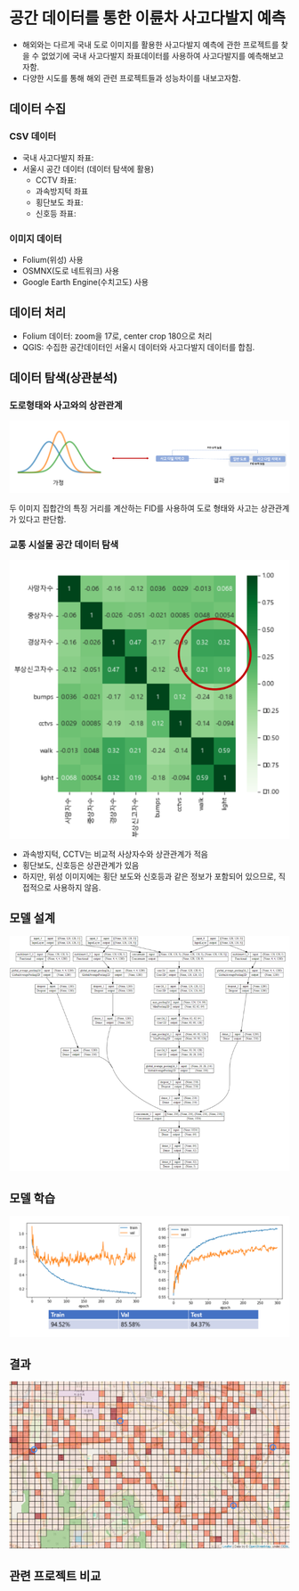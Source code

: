 # 공간 데이터를 통한 이륜차 사고다발지 예측

- 해외와는 다르게 국내 도로 이미지를 활용한 사고다발지 예측에 관한 프로젝트를 찾을 수 없었기에 국내 사고다발지 좌표데이터를 사용하여 사고다발지를 예측해보고자함.
- 다양한 시도를 통해 해외 관련 프로젝트들과 성능차이를 내보고자함.

## 데이터 수집

### CSV 데이터

- 국내 사고다발지 좌표:
- 서울시 공간 데이터 (데이터 탐색에 활용)
  - CCTV 좌표:
  - 과속방지턱 좌표
  - 횡단보도 좌표:
  - 신호등 좌표:


### 이미지 데이터

- Folium(위성) 사용
- OSMNX(도로 네트워크) 사용
- Google Earth Engine(수치고도) 사용

## 데이터 처리

- Folium 데이터: zoom을 17로, center crop 180으로 처리
- QGIS: 수집한 공간데이터인 서울시 데이터와 사고다발지 데이터를 합침.

## 데이터 탐색(상관분석)

### 도로형태와 사고와의 상관관계

![1669549713632](image/README/1669549713632.png)

두 이미지 집합간의 특징 거리를 계산하는 FID를 사용하여 도로 형태와 사고는 상관관계가 있다고 판단함.


### 교통 시설물 공간 데이터 탐색

![1669549179699](image/README/1669549179699.png)

- 과속방지턱, CCTV는 비교적 사상자수와 상관관계가 적음
- 횡단보도, 신호등은 상관관계가 있음
- 하지만, 위성 이미지에는 횡단 보도와 신호등과 같은 정보가 포함되어 있으므로, 직접적으로 사용하지 않음.



## 모델 설계

![1669548466518](image/README/1669548466518.png)

## 모델 학습

![1669548516565](image/README/1669548516565.png)

## 결과

![1669548418762](image/README/1669548418762.png)


## 관련 프로젝트 비교
